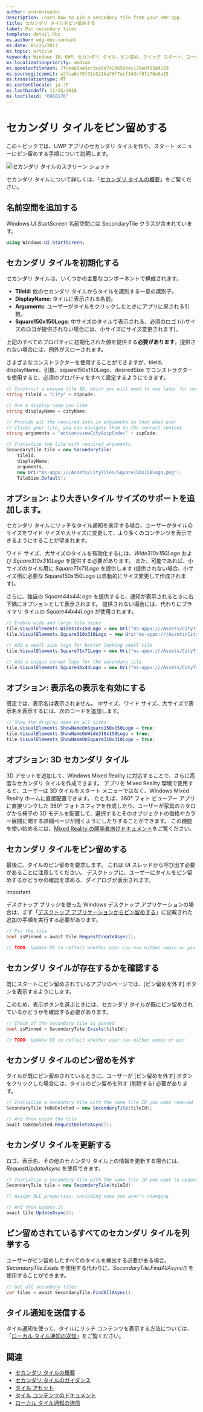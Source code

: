 ```yaml
---
author: andrewleader
Description: Learn how to pin a secondary tile from your UWP app.
title: セカンダリ タイルをピン留めする
label: Pin secondary tiles
template: detail.hbs
ms.author: wdg-dev-content
ms.date: 05/25/2017
ms.topic: article
keywords: Windows 10、UWP、セカンダリ タイル、ピン留め、クイック スタート、コード サンプル、例
ms.localizationpriority: medium
ms.openlocfilehash: 7fcea65a43ec3ca3d7e29056bec129e0f03d4229
ms.sourcegitcommit: e2fca6c79f31e521ba76f7ecf343cf8f278e6a15
ms.translationtype: MT
ms.contentlocale: ja-JP
ms.lasthandoff: 11/15/2018
ms.locfileid: "6968176"
---
```

# <a name="pin-secondary-tiles"></a>セカンダリ タイルをピン留めする


このトピックでは、UWP アプリのセカンダリ タイルを作り、スタート メニューにピン留めする手順について説明します。

![セカンダリ タイルのスクリーン ショット](images/secondarytiles.png)

セカンダリ タイルについて詳しくは、「[セカンダリ タイルの概要](secondary-tiles.md)」をご覧ください。


## <a name="add-namespace"></a>名前空間を追加する

Windows.UI.StartScreen 名前空間には SecondaryTile クラスが含まれています。

```csharp
using Windows.UI.StartScreen;
```


## <a name="initialize-the-secondary-tile"></a>セカンダリ タイルを初期化する

セカンダリ タイルは、いくつかの主要なコンポーネントで構成されます。

* **TileId**: 他のセカンダリ タイルからタイルを識別する一意の識別子。
* **DisplayName**: タイルに表示される名前。
* **Arguments**: ユーザーがタイルをクリックしたときにアプリに戻される引数。
* **Square150x150Logo**: 中サイズのタイルで表示される、必須のロゴ (小サイズのロゴが提供されない場合には、小サイズにサイズ変更されます)。

上記のすべてのプロパティに初期化された値を提供する**必要があります**。提供されない場合には、例外がスローされます。

さまざまなコンストラクターを使用することができますが、tileId、displayName、引数、square150x150Logo、desiredSize でコンストラクターを使用すると、必須のプロパティをすべて設定するようにできます。

```csharp
// Construct a unique tile ID, which you will need to use later for updating the tile
string tileId = "City" + zipCode;

// Use a display name you like
string displayName = cityName;

// Provide all the required info in arguments so that when user
// clicks your tile, you can navigate them to the correct content
string arguments = "action=viewCity&zipCode=" + zipCode;

// Initialize the tile with required arguments
SecondaryTile tile = new SecondaryTile(
    tileId,
    displayName,
    arguments,
    new Uri("ms-appx:///Assets/CityTiles/Square150x150Logo.png"),
    TileSize.Default);
```


## <a name="optional-add-support-for-larger-tile-sizes"></a>オプション: より大きいタイル サイズのサポートを追加します。

セカンダリ タイルにリッチなタイル通知を表示する場合、ユーザーがタイルのサイズをワイド サイズや大サイズに変更して、より多くのコンテンツを表示できるようにすることが望まれます。

ワイド サイズ、大サイズのタイルを有効化するには、*Wide310x150Logo* および *Square310x310Logo* を提供する必要があります。 また、可能であれば、小サイズのタイル用に *Square71x71Logo* を提供します (提供されない場合、小サイズ用に必要な Square150x150Logo は自動的にサイズ変更して作成されます)。

さらに、独自の *Square44x44Logo* を提供すると、通知が表示されるときに右下隅にオプションとして表示されます。 提供されない場合には、代わりにプライマリ タイルの *Square44x44Logo* が使用されます。

```csharp
// Enable wide and large tile sizes
tile.VisualElements.Wide310x150Logo = new Uri("ms-appx:///Assets/CityTiles/Wide310x150Logo.png");
tile.VisualElements.Square310x310Logo = new Uri("ms-appx:///Assets/CityTiles/Square310x310Logo.png");

// Add a small size logo for better looking small tile
tile.VisualElements.Square71x71Logo = new Uri("ms-appx:///Assets/CityTiles/Square71x71Logo.png");

// Add a unique corner logo for the secondary tile
tile.VisualElements.Square44x44Logo = new Uri("ms-appx:///Assets/CityTiles/Square44x44Logo.png");
```


## <a name="optional-enable-showing-the-display-name"></a>オプション: 表示名の表示を有効にする

既定では、表示名は表示されません。 中サイズ、ワイド サイズ、大サイズで表示名を表示するには、次のコードを追加します。

```csharp
// Show the display name on all sizes
tile.VisualElements.ShowNameOnSquare150x150Logo = true;
tile.VisualElements.ShowNameOnWide310x150Logo = true;
tile.VisualElements.ShowNameOnSquare310x310Logo = true;
```


## <a name="optional-3d-secondary-tiles"></a>オプション: 3D セカンダリ タイル
3D アセットを追加して、Windows Mixed Reality に対応することで、さらに高度なセカンダリ タイルを作成できます。 アプリを Mixed Reality 環境で使用すると、ユーザーは 3D タイルをスタート メニューではなく、Windows Mixed Reality ホームに直接配置できます。 たとえば、360° フォト ビューアー アプリに直接リンクした 360° フォトスフィアを作成したり、ユーザーが家具のカタログから椅子の 3D モデルを配置して、選択するとそのオブジェクトの価格やカラー展開に関する詳細ページが開くようにしたりすることができます。 この機能を使い始めるには、[Mixed Reality の開発者向けドキュメント](https://developer.microsoft.com/windows/mixed-reality/implementing_3d_deep_links_for_your_app_in_the_windows_mixed_reality_home)をご覧ください。



## <a name="pin-the-secondary-tile"></a>セカンダリ タイルをピン留めする

最後に、タイルのピン留めを要求します。 これは UI スレッドから呼び出す必要があることに注意してください。 デスクトップに、ユーザーにタイルをピン留めするかどうかの確認を求める、ダイアログが表示されます。

> [!IMPORTANT]
> デスクトップ ブリッジを使った Windows デスクトップ アプリケーションの場合は、まず「[デスクトップ アプリケーションからピン留めする](secondary-tiles-desktop-pinning.md)」に記載された追加の手順を実行する必要があります。

```csharp
// Pin the tile
bool isPinned = await tile.RequestCreateAsync();

// TODO: Update UI to reflect whether user can now either unpin or pin
```


## <a name="check-if-a-secondary-tile-exists"></a>セカンダリ タイルが存在するかを確認する

既にスタートにピン留めされているアプリのページでは、[ピン留めを外す] ボタンを表示するようにします。

このため、表示ボタンを選ぶときには、セカンダリ タイルが既にピン留めされているかどうかを確認する必要があります。

```csharp
// Check if the secondary tile is pinned
bool isPinned = SecondaryTile.Exists(tileId);

// TODO: Update UI to reflect whether user can either unpin or pin
```


## <a name="unpinning-a-secondary-tile"></a>セカンダリ タイルのピン留めを外す

タイルが既にピン留めされているときに、ユーザーが [ピン留めを外す] ボタンをクリックした場合には、タイルのピン留めを外す (削除する) 必要があります。

```csharp
// Initialize a secondary tile with the same tile ID you want removed
SecondaryTile toBeDeleted = new SecondaryTile(tileId);

// And then unpin the tile
await toBeDeleted.RequestDeleteAsync();
```


## <a name="updating-a-secondary-tile"></a>セカンダリ タイルを更新する

ロゴ、表示名、その他のセカンダリ タイル上の情報を更新する場合には、*RequestUpdateAsync* を使用できます。

```csharp
// Initialize a secondary tile with the same tile ID you want to update
SecondaryTile tile = new SecondaryTile(tileId);

// Assign ALL properties, including ones you aren't changing

// And then update it
await tile.UpdateAsync();
```


## <a name="enumerating-all-pinned-secondary-tiles"></a>ピン留めされているすべてのセカンダリ タイルを列挙する

ユーザーがピン留めしたすべてのタイルを検出する必要がある場合、*SecondaryTile.Exists* を使用する代わりに、*SecondaryTile.FindAllAsync()* を使用することができます。

```csharp
// Get all secondary tiles
var tiles = await SecondaryTile.FindAllAsync();
```


## <a name="send-a-tile-notification"></a>タイル通知を送信する

タイル通知を使って、タイルにリッチ コンテンツを表示する方法については、「[ローカル タイル通知の送信](sending-a-local-tile-notification.md)」をご覧ください。


## <a name="related"></a>関連

* [セカンダリ タイルの概要](secondary-tiles.md)
* [セカンダリ タイルのガイダンス](secondary-tiles-guidance.md)
* [タイル アセット](app-assets.md)
* [タイル コンテンツのドキュメント](create-adaptive-tiles.md)
* [ローカル タイル通知の送信](sending-a-local-tile-notification.md)

